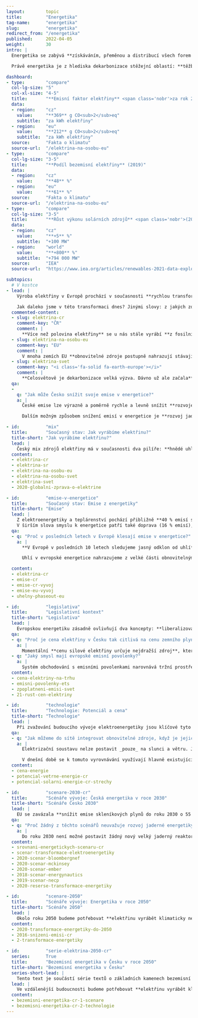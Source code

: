```yaml
---
layout:        topic
title:         "Energetika"
tag-name:      "energetika"
slug:          "energetika"
redirect_from: "/energetika"
published:     2022-04-05
weight:        30
intro: |
  Energetika se zabývá **získáváním, přeměnou a distribucí všech forem energie.** V první řadě jde o **těžbu** a distribuci uhlí, ropy, zemního plynu a dalších paliv. Na to navazuje jejich zpracování, tedy **výroba a distribuce elektřiny, tepla a pohonných hmot**. Kromě toho se fosilní paliva také **spalují přímo**: v průmyslu, v domácnostech a ve službách.

  Právě energetika je z hlediska dekarbonizace stěžejní oblastí: **těžba a spalování fosilních paliv stojí za ¾ celosvětových emisí** skleníkových plynů. Nahrazení fosilních paliv nicméně vyžaduje přechod na bezemisní elektřinu (například z obnovitelných zdrojů) a elektrifikaci dopravy, vytápění i průmyslu. Nejvíce pozornosti je proto v této sekci věnováno **výrobě elektřiny.**

dashboard:
- type:        "compare"
  col-lg-size: "5"
  col-xl-size: "4-5"
  title:       "**Emisní faktor elektřiny** <span class='nobr'>za rok 2019</span>"
  data:
  - region:    "cz"
    value:     "**369** g CO<sub>2</sub>eq"
    subtitle:  "za kWh elektřiny"
  - region:    "eu"
    value:     "**212** g CO<sub>2</sub>eq"
    subtitle:  "za kWh elektřiny"
  source:      "Fakta o klimatu"
  source-url:  "/elektrina-na-osobu-eu"
- type:        "compare"
  col-lg-size: "3-5"
  title:       "**Podíl bezemisní elektřiny** (2019)"
  data:
  - region:    "cz"
    value:     "**48** %"
  - region:    "eu"
    value:     "**61** %"
  source:      "Fakta o klimatu"
  source-url:  "/elektrina-na-osobu-eu"
- type:        "compare"
  col-lg-size: "3-5"
  title:       "**Růst výkonu solárních zdrojů** <span class='nobr'>(2013–2021)</span>"
  data:
  - region:    "cz"
    value:     "**+5** %"
    subtitle:  "+100 MW"
  - region:    "world"
    value:     "**+800** %"
    subtitle:  "+794 000 MW"
  source:      "IEA"
  source-url:  "https://www.iea.org/articles/renewables-2021-data-explorer?mode=market&region=World&publication=2021&product=PV"

subtopics:
  # V kostce
- lead: |
    Výroba elektřiny v Evropě prochází v současnosti **rychlou transformací**. Vedou k ní tři tlaky: (1) za posledních 10 let prudce klesly [ceny elektřiny z obnovitelných zdrojů](/cena-energie), (2) výrazně zesílilo [zpoplatnění emisí skleníkových plynů](/zpoplatneni-emisi-svet) v energetice a (3) válka na Ukrajině připomněla nebezpečí velké závislosti na importovaných fosilních palivech.

    Jak daleko jsme v této transformaci dnes? Jinými slovy: z jakých zdrojů se v současné době elektřina vyrábí?
  commented-content:
  - slug: elektrina-cr
    comment-key: "ČR"
    comment: |
      **Více než polovina elektřiny** se u nás stále vyrábí **z fosilních zdrojů**.
  - slug: elektrina-na-osobu-eu
    comment-key: "EU"
    comment: |
      V mnoha zemích EU **obnovitelné zdroje postupně nahrazují stávající fosilní zdroje**.
  - slug: elektrina-svet
    comment-key: "<i class='fa-solid fa-earth-europe'></i>"
    comment: |
      **Celosvětově je dekarbonizace velká výzva. Dávno už ale začala**. Např. Indie chce do roku 2030 vyrábět 50 % elektřiny z obnovitelných zdrojů.
  qa:
  -
    q: "Jak může Česko snížit svoje emise v energetice?"
    a: |
      České emise lze výrazně a poměrně rychle a levně snížit **rozvojem obnovitelných zdrojů energie**, obzvláště pak z větru a slunce. To způsobí, že uhelné a plynové elektrárny nebudou vyrábět nepřetržitě, ale budou pouze pokrývat mezery ve výrobě elektřiny ze slunce a větru. Při patřičném rozvoji obnovitelných zdrojů nám může stačit méně než třetina dnešní elektřiny z fosilních zdrojů. Bližší detaily ukazují [scénáře transformace české elektroenergetiky do roku 2030](#scenare-2030-cr) (níže).

      Dalším možným způsobem snížení emisí v energetice je **rozvoj jaderných zdrojů**. V Česku ovšem nelze čekat žádný nový reaktor dříve než v roce 2036 (realisticky spíše kolem roku 2040), což je příliš pozdě vzhledem k našim emisním závazkům. Rozvoj jaderné energetiky tedy dává smysl pouze v kombinaci s rozvojem obnovitelných zdrojů.

- id:          "mix"
  title:       "Současný stav: Jak vyrábíme elektřinu?"
  title-short: "Jak vyrábíme elektřinu?"
  lead: |
    Český mix zdrojů elektřiny má v současnosti dva pilíře: **hnědé uhlí** a **jádro**. Z obnovitelných zdrojů dnes pochází asi desetina elektřiny. Z toho zhruba polovinu tvoří bioplyn a biomasa, čtvrtinu slunce, o zbytek se starají vodní a větrné elektrárny. **Evropské země mají velmi rozdílné energetické mixy**, celkově pak mají fosilní, jaderné a obnovitelné zdroje v EU přibližně třetinové podíly. **V rozvojovém světě výroba elektřiny prudce stoupá**, převážně díky rozvoji uhelné energetiky. I tam ale v posledních letech znatelně roste role obnovitelných zdrojů.
  content:
  - elektrina-cr
  - elektrina-sr
  - elektrina-na-osobu-eu
  - elektrina-na-osobu-svet
  - elektrina-svet
  - 2020-globalni-zprava-o-elektrine

- id:          "emise-v-energetice"
  title:       "Současný stav: Emise z energetiky"
  title-short: "Emise"
  lead: |
    Z elektroenergetiky a teplárenství pochází přibližně **40 % emisí skleníkových plynů v ČR**, z toho největší část tvoří uhelné zdroje.
    V širším slova smyslu k energetice patří také doprava (16 % emisí), lokální vytápění a ohřev teplé vody v domácnostech, firmách a institucích (10 % emisí) a spalování v průmyslu (8 % emisí). Dohromady tedy zpracování a spalování fosilních paliv v Česku tvoří skoro tři čtvrtiny emisí skleníkových plynů. Podobný podíl mají fosilní paliva i v emisích celé EU.
  qa:
  - q: "Proč v posledních letech v Evropě klesají emise v energetice?"
    a: |
      **V Evropě v posledních 10 letech sledujeme jasný odklon od uhlí**, za kterým stojí primárně regulace EU: jednak [emisní povolenky](/explainery/emisni-povolenky-ets), jednak čím dál přísnější limity na znečištění vzduchu. Některé státy k tomu přidaly vlastní regulace, např. _[carbon price support](https://researchbriefings.files.parliament.uk/documents/SN05927/SN05927.pdf)_ ve Velké Británii, který tam od roku 2013 doplňoval emisní povolenky a dohromady zajišťoval cenu emisí, která motivovala k transformaci energetiky.

      Uhlí v evropské energetice nahrazujeme z velké části obnovitelnými zdroji a z menší části zemním plynem, každá země ale [má tento poměr jinak](/infografiky/elektrina-na-osobu-eu). Pro [několik států včetně Česka](/infografiky/uhelny-phaseout-eu) je uhlí stále podstatnou součástí energetického mixu.

  content:
  - elektrina-cr
  - emise-cr
  - emise-cr-vyvoj
  - emise-eu-vyvoj
  - uhelny-phaseout-eu

- id:          "legislativa"
  title:       "Legislativní kontext"
  title-short: "Legislativa"
  lead: |
    Evropskou energetiku zásadně ovlivňují dva koncepty: **liberalizovaný trh s elektřinou** a systém **obchodování s emisními povolenkami**.
  qa:
  - q: "Proč je cena elektřiny v Česku tak citlivá na cenu zemního plynu?"
    a: |
      Momentální **cenu silové elektřiny určuje nejdražší zdroj**, který je nutný k pokrytí momentální spotřeby elektřiny. Plynové elektrárny jsou (při velmi vysokých cenách zemního plynu) tímto nejdražším zdrojem, který je ještě často nutné používat (obzvláště v obdobích vyšší spotřeby, tedy v zimě a během dne). Tento zdroj pak táhne nahoru i průměrnou cenu silové elektřiny, která se propisuje do faktur koncových zákazníků.
  - q: "Jaký smysl mají evropské emisní povolenky?"
    a: |
      Systém obchodování s emisními povolenkami narovnává tržní prostředí tím, že **zpoplatňuje zatěžování životního prostředí**. V ekonomickém jazyce jde o _internalizaci externalit_. Cena produktu (např. elektřiny z fosilních zdrojů) tak zahrnuje škody na životním prostředí (např. způsobené spalováním fosilních paliv). Emisní povolenky jsou jeden z možných způsobů **zpoplatnění emisí**, v některých státech se místo toho nebo jako doplněk používá uhlíková daň.
  content:
  - cena-elektriny-na-trhu
  - emisni-povolenky-ets
  - zpoplatneni-emisi-svet
  - 21-rust-cen-elektriny

- id:          "technologie"
  title:       "Technologie: Potenciál a cena"
  title-short: "Technologie"
  lead: |
    Při zvažování budoucího vývoje elektroenergetiky jsou klíčové tyto aspekty jednotlivých technologií: jaká je **cena**, tedy investiční a provozní náklady, příp. sdružené náklady na výrobu? Jaký je **potenciál technologie**, tj. kolik spotřeby dokáže pokrýt? Jaká je **flexibilita výroby**, tedy dokážeme výkon podle potřeby regulovat? Dále je při úvahách o budoucnosti elektroenergetiky důležitá i společenská přijatelnost, geopolitika a energetická bezpečnost.
  qa:
  - q: "Jak můžeme do sítě integrovat obnovitelné zdroje, když je jejich výroba proměnlivá a závislá na počasí?"
    a: |
      Elektrizační soustavu nelze postavit _pouze_ na slunci a větru. Je potřeba je doplnit dalšími technologiemi a nástroji, které zajistí neustálé balancování výroby a spotřeby: **flexibilní zdroje** (např. biomasa a bioplyn nebo uhlí a zemní plyn, ideálně s technologií _CCS_), **flexibilita spotřeby** (např. odkládání spotřeby v průmyslovém chlazení na období nadbytku obnovitelné elektřiny) a **ukládání elektřiny krátkodobě** (např. bateriemi nebo přečerpávacími elektrárnami) a **dlouhodobě** (např. vodíkem nebo syntetickými palivy).

      V dnešní době se k tomuto vyrovnávání využívají hlavně existující fosilní elektrárny. V důsledku tak výroba z obnovitelných zdrojů ukrajuje z výroby z uhlí a zemního plynu.
  content:
  - cena-energie
  - potencial-vetrne-energie-cr
  - potencial-solarni-energie-cr-strechy

- id:          "scenare-2030-cr"
  title:       "Scénáře vývoje: Česká energetika v roce 2030"
  title-short: "Scénáře Česko 2030"
  lead: |
    EU se zavázala **snížit emise skleníkových plynů do roku 2030 o 55 %** (oproti roku 1990). K dosažení tohoto cíle je klíčová právě transformace energetiky. **Jaké jsou scénáře pro transformaci tohoto sektoru v Česku?**
  qa:
  - q: "Proč žádný z těchto scénářů neuvažuje rozvoj jaderné energetiky?"
    a: |
      Do roku 2030 není možné postavit žádný nový velký jaderný reaktor. Pokud se pustíme do výstavby nových jaderných bloků, budou uvedeny do provozu nejdříve v druhé polovině třicátých let (realisticky spíše až kolem roku 2040), a v roce 2030 tak nijak neovlivní výrobu elektřiny.
  content:
  - srovnani-energetickych-scenaru-cr
  - scenar-transformace-elektroenergetiky
  - 2020-scenar-bloombergnef
  - 2020-scenar-mckinsey
  - 2020-scenar-ember
  - 2018-scenar-energynautics
  - 2019-scenar-necp
  - 2020-reserse-transformace-energetiky

- id:          "scenare-2050"
  title:       "Scénáře vývoje: Energetika v roce 2050"
  title-short: "Scénáře 2050"
  lead: |
    Okolo roku 2050 budeme potřebovat **elektřinu vyrábět klimaticky neutrálně**. Celosvětové scénáře dekarbonizace stojí na výrazné elektrifikaci dalších oblastí našeho fungování, budeme tedy muset umět vyrobit **řádově dvojnásobek elektřiny oproti dnešku**.
  content:
  - 2020-transformace-energetiky-do-2050
  - 2016-snizeni-emisi-cr
  - 2-transformace-energetiky

- id:          "serie-elektrina-2050-cr"
  series:      True
  title:       "Bezemisní energetika v Česku v roce 2050"
  title-short: "Bezemisní energetika v Česku"
  series-short-lead: |
    Tento text je součástí série textů o základních kamenech bezemisní energetiky.
  lead: |
    Ve vzdálenější budoucnosti budeme potřebovat **elektřinu vyrábět klimaticky neutrálně**. Navíc jí kvůli elektrifikaci jiných sektorů budeme potřebovat výrazně více. Jaké jsou technologické možnosti takové transformace? Jaká jsou kritéria, podle kterých můžeme vyhodnocovat různé scénáře takové transformace?
  content:
  - bezemisni-energetika-cr-1-scenare
  - bezemisni-energetika-cr-2-technologie
---
```

